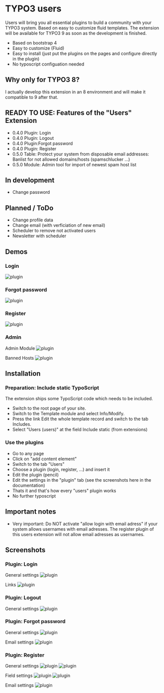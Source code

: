 # TYPO3 users

Users will bring you all essential plugins to build a community with your TYPO3 system. Based on easy to customize fluid templates. The extension will be available for TYPO3 9 as soon as the development is finished.

* Based on bootstrap 4
* Easy to customize (Fluid)
* Easy to install (just put the plugins on the pages and configure directly in the plugin)
* No typoscript configuation needed

## Why only for TYPO3 8?

I actually develop this extension in an 8 environment and will make it compatible to 9 after that.

## READY TO USE: Features of the "Users" Extension

* 0.4.0 Plugin: Login
* 0.4.0 Plugin: Logout
* 0.4.0 Plugin:Forgot password
* 0.4.0 Plugin: Register
* 0.5.0 Table: Protect your system from disposable email addresses: Banlist for not allowed domains/hosts (spamschlucker ...)
* 0.5.0 Module: Admin tool for import of newest spam host list

## In development

* Change password

## Planned / ToDo

* Change profile data
* Change email (with verficiation of new email)
* Scheduler to remove not activated users
* Newsletter with scheduler

## Demos

### Login

![plugin](Documentation/demo_login.JPG)

### Forgot password

![plugin](Documentation/demo_forgot.JPG)

### Register

![plugin](Documentation/demo_register.JPG)

### Admin

Admin Module
![plugin](Documentation/demo_admin.JPG)

Banned Hosts
![plugin](Documentation/demo_hosts.JPG)


## Installation

### Preparation: Include static TypoScript
The extension ships some TypoScript code which needs to be included.

* Switch to the root page of your site.
* Switch to the Template module and select Info/Modify.
* Press the link Edit the whole template record and switch to the tab Includes.
* Select "Users (users)" at the field Include static (from extensions)

### Use the plugins

* Go to any page
* Click on "add content element"
* Switch to the tab "Users"
* Choose a plugin (login, register, ...) and insert it
* Edit the plugin (pencil)
* Edit the settings in the "plugin" tab (see the screenshots here in the documentation)
* Thats it and that's how every "users" plugin works
* No further typoscript

## Important notes

* Very important: Do NOT activate "allow login with email adress" if your system allows usernames with email adresses. The register plugin of this users extension will not allow email adresses as usernames.

## Screenshots

### Plugin: Login

General settings
![plugin](Documentation/login.jpg)

Links
![plugin](Documentation/login2.jpg)

### Plugin: Logout

General settings
![plugin](Documentation/logout.jpg)

### Plugin: Forgot password

General settings
![plugin](Documentation/forgotpass1.jpg)

Email settings
![plugin](Documentation/forgotpass2.jpg)

### Plugin: Register

General settings
![plugin](Documentation/register1.JPG)
![plugin](Documentation/register2.JPG)

Field settings
![plugin](Documentation/register3.JPG)
![plugin](Documentation/register4.JPG)

Email settings
![plugin](Documentation/register5.JPG)